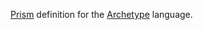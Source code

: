 [Prism](https://prismjs.com/) definition for the [Archetype](https://archetype-lang.org/) language.
